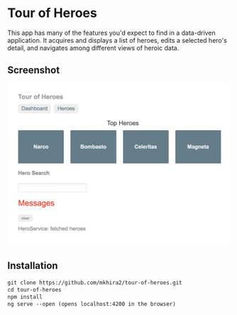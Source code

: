 # Tour of Heroes

This app has many of the features you'd expect to find in a data-driven application. It acquires and displays a list of heroes, edits a selected hero's detail, and navigates among different views of heroic data. 

## Screenshot
![TourOfHeroes](/src/images/tour-of-heroes.png)

## Installation

```
git clone https://github.com/mkhira2/tour-of-heroes.git
cd tour-of-heroes
npm install
ng serve --open (opens localhost:4200 in the browser)
```